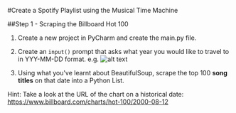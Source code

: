 #Create a Spotify Playlist using the Musical Time Machine

##Step 1 - Scraping the Billboard Hot 100

1. Create a new project in PyCharm and create the main.py file.

2. Create an `input()` prompt that asks what year you would like to travel to in YYY-MM-DD format. e.g.
![alt text](https://img-c.udemycdn.com/redactor/raw/2020-08-12_14-52-50-8e0ee81dcf0c074e6234192486d69407.png)

3. Using what you've learnt about BeautifulSoup, scrape the top 100 **song titles** on that date into a Python List.

Hint: Take a look at the URL of the chart on a historical date: https://www.billboard.com/charts/hot-100/2000-08-12


